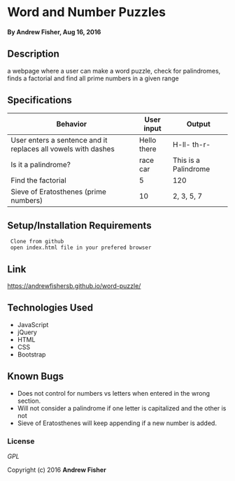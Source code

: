 # Word and Number Puzzles

#### By **Andrew Fisher**, Aug 16, 2016

## Description
a webpage where a user can make a word puzzle, check for palindromes, finds a factorial and find all prime numbers in a given range

## Specifications
                
|Behavior| User input| Output
|------- | ------------- | ------
|User enters a sentence and it replaces all vowels with dashes | Hello there | H-ll- th-r-
|Is it a palindrome? | race car | This is a Palindrome
|Find the factorial | 5 |120
|Sieve of Eratosthenes (prime numbers) | 10 | 2, 3, 5, 7



## Setup/Installation Requirements

```
 Clone from github
 open index.html file in your prefered browser
```

## Link 
https://andrewfishersb.github.io/word-puzzle/

## Technologies Used

* JavaScript
* jQuery
* HTML
* CSS
* Bootstrap

## Known Bugs
* Does not control for numbers vs letters when entered in the wrong section.
* Will not consider a palindrome if one letter is capitalized and the other is not
* Sieve of Eratosthenes will keep appending if a new number is added.


### License

*GPL*

Copyright (c) 2016 **Andrew Fisher**
